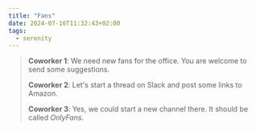 ```yaml
---
title: "Fans"
date: 2024-07-16T11:32:43+02:00
tags:
  - serenity
---
```


> **Coworker 1**: We need new fans for the office. You are welcome to send some
> suggestions.
>
> **Coworker 2**: Let's start a thread on Slack and post some links to Amazon.
>
> **Coworker 3**: Yes, we could start a new channel there. It should be called
> _OnlyFans_.
